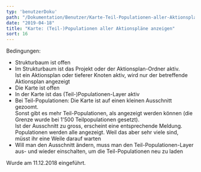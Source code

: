 ```yaml
---
typ: 'benutzerDoku'
path: "/Dokumentation/Benutzer/Karte-Teil-Populationen-aller-Aktionsplaene-anzeigen"
date: "2019-04-18"
title: "Karte: (Teil-)Populationen aller Aktionspläne anzeigen"
sort: 16
---
```


Bedingungen:
* Strukturbaum ist offen
* Im Strukturbaum ist das Projekt oder der Aktionsplan-Ordner aktiv.<br/>
  Ist ein Aktionsplan oder tieferer Knoten aktiv, wird nur der betreffende Aktionsplan angezeigt
* Die Karte ist offen
* In der Karte ist das (Teil-)Populationen-Layer aktiv
* Bei Teil-Populationen: Die Karte ist auf einen kleinen Ausschnitt gezoomt.<br/>
  Sonst gibt es mehr Teil-Populationen, als angezeigt werden können (die Grenze wurde bei 1'500 Teilpopulationen gesetzt).<br/>
  Ist der Ausschnitt zu gross, erscheint eine entsprechende Meldung.<br/>
  Populationen werden alle angezeigt. Weil das aber sehr viele sind, müsst ihr eine Weile darauf warten
* Will man den Ausschnitt ändern, muss man den Teil-Populationen-Layer aus- und wieder einschalten, um die Teil-Populationen neu zu laden

Wurde am 11.12.2018 eingeführt.